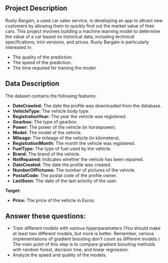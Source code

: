 ## Project Description

Rusty Bargain, a used car sales service, is developing an app to attract new customers by allowing them to quickly find out the market value of their cars. This project involves building a machine learning model to determine the value of a car based on historical data, including technical specifications, trim versions, and prices. Rusty Bargain is particularly interested in:

- The quality of the prediction.
- The speed of the prediction.
- The time required for training the model.

## Data Description

The dataset contains the following features:

- **DateCrawled:** The date the profile was downloaded from the database.
- **VehicleType:** The vehicle body type.
- **RegistrationYear:** The year the vehicle was registered.
- **Gearbox:** The type of gearbox.
- **Power:** The power of the vehicle (in horsepower).
- **Model:** The model of the vehicle.
- **Mileage:** The mileage of the vehicle (in kilometers).
- **RegistrationMonth:** The month the vehicle was registered.
- **FuelType:** The type of fuel used by the vehicle.
- **Brand:** The brand of the vehicle.
- **NotRepaired:** Indicates whether the vehicle has been repaired.
- **DateCreated:** The date the profile was created.
- **NumberOfPictures:** The number of pictures of the vehicle.
- **PostalCode:** The postal code of the profile owner.
- **LastSeen:** The date of the last activity of the user.

**Target:**

- **Price:** The price of the vehicle in Euros.

## Answer these questions:
- Train different models with various hyperparameters (You should make at least two different models, but more is better. Remember, various implementations of gradient boosting don't count as different models.) The main point of this step is to compare gradient boosting methods with random forest, decision tree, and linear regression.
- Analyze the speed and quality of the models.
